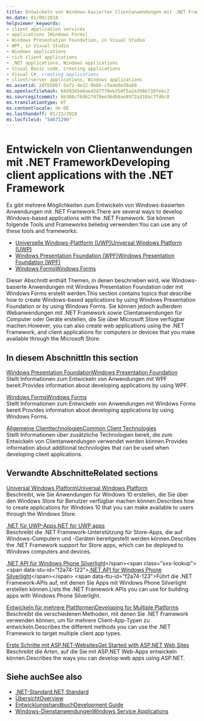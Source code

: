 ```yaml
---
title: Entwickeln von Windows-basierten Clientanwendungen mit .NET Framework
ms.date: 01/09/2018
helpviewer_keywords:
- client application services
- applications [Windows Forms]
- Windows Presentation Foundation, in Visual Studio
- WPF, in Visual Studio
- Windows applications
- rich client applications
- .NET applications, Windows applications
- Visual Basic code, creating applications
- Visual C#, creating applications
- client/server applications, Windows applications
ms.assetid: 2dfb50b7-5af2-4e12-9bbb-c5ade0e39a68
ms.openlocfilehash: 68d9365e6aed247770eb250f5a2e296b710febc2
ms.sourcegitcommit: 6b308cf6d627d78ee36dbbae8972a310ac7fd6c8
ms.translationtype: HT
ms.contentlocale: de-DE
ms.lasthandoff: 01/23/2019
ms.locfileid: "54671290"
---
```

# <a name="developing-client-applications-with-the-net-framework"></a><span data-ttu-id="f2a74-102">Entwickeln von Clientanwendungen mit .NET Framework</span><span class="sxs-lookup"><span data-stu-id="f2a74-102">Developing client applications with the .NET Framework</span></span>

<span data-ttu-id="f2a74-103">Es gibt mehrere Möglichkeiten zum Entwickeln von Windows-basierten Anwendungen mit .NET Framework.</span><span class="sxs-lookup"><span data-stu-id="f2a74-103">There are several ways to develop Windows-based applications with the .NET Framework.</span></span> <span data-ttu-id="f2a74-104">Sie können folgende Tools und Frameworks beliebig verwenden:</span><span class="sxs-lookup"><span data-stu-id="f2a74-104">You can use any of these tools and frameworks:</span></span> 

* [<span data-ttu-id="f2a74-105">Universelle Windows-Plattform (UWP)</span><span class="sxs-lookup"><span data-stu-id="f2a74-105">Universal Windows Platform (UWP)</span></span>](https://developer.microsoft.com/windows/apps)
* [<span data-ttu-id="f2a74-106">Windows Presentation Foundation (WPF)</span><span class="sxs-lookup"><span data-stu-id="f2a74-106">Windows Presentation Foundation (WPF)</span></span>](../../docs/framework/wpf/index.md)
* [<span data-ttu-id="f2a74-107">Windows Forms</span><span class="sxs-lookup"><span data-stu-id="f2a74-107">Windows Forms</span></span>](../../docs/framework/winforms/index.md)

<span data-ttu-id="f2a74-108">Dieser Abschnitt enthält Themen, in denen beschrieben wird, wie Windows-basierte Anwendungen mit Windows Presentation Foundation oder mit Windows Forms erstellt werden.</span><span class="sxs-lookup"><span data-stu-id="f2a74-108">This section contains topics that describe how to create Windows-based applications by using Windows Presentation Foundation or by using Windows Forms.</span></span> <span data-ttu-id="f2a74-109">Sie können jedoch außerdem Webanwendungen mit .NET Framework sowie Clientanwendungen für Computer oder Geräte erstellen, die Sie über Microsoft Store verfügbar machen.</span><span class="sxs-lookup"><span data-stu-id="f2a74-109">However, you can also create web applications using the .NET Framework, and client applications for computers or devices that you make available through the Microsoft Store.</span></span>
 
## <a name="in-this-section"></a><span data-ttu-id="f2a74-110">In diesem Abschnitt</span><span class="sxs-lookup"><span data-stu-id="f2a74-110">In this section</span></span>

[<span data-ttu-id="f2a74-111">Windows Presentation Foundation</span><span class="sxs-lookup"><span data-stu-id="f2a74-111">Windows Presentation Foundation</span></span>](../../docs/framework/wpf/index.md)  
<span data-ttu-id="f2a74-112">Stellt Informationen zum Entwickeln von Anwendungen mit WPF bereit.</span><span class="sxs-lookup"><span data-stu-id="f2a74-112">Provides information about developing applications by using WPF.</span></span>

[<span data-ttu-id="f2a74-113">Windows Forms</span><span class="sxs-lookup"><span data-stu-id="f2a74-113">Windows Forms</span></span>](../../docs/framework/winforms/index.md)  
<span data-ttu-id="f2a74-114">Stellt Informationen zum Entwickeln von Anwendungen mit Windows Forms bereit.</span><span class="sxs-lookup"><span data-stu-id="f2a74-114">Provides information about developing applications by using Windows Forms.</span></span>

[<span data-ttu-id="f2a74-115">Allgemeine Clienttechnologien</span><span class="sxs-lookup"><span data-stu-id="f2a74-115">Common Client Technologies</span></span>](../../docs/framework/common-client-technologies/index.md)  
<span data-ttu-id="f2a74-116">Stellt Informationen über zusätzliche Technologien bereit, die zum Entwickeln von Clientanwendungen verwendet werden können.</span><span class="sxs-lookup"><span data-stu-id="f2a74-116">Provides information about additional technologies that can be used when developing client applications.</span></span>

## <a name="related-sections"></a><span data-ttu-id="f2a74-117">Verwandte Abschnitte</span><span class="sxs-lookup"><span data-stu-id="f2a74-117">Related sections</span></span>

[<span data-ttu-id="f2a74-118">Universal Windows Platform</span><span class="sxs-lookup"><span data-stu-id="f2a74-118">Universal Windows Platform</span></span>](https://developer.microsoft.com/windows/apps)  
<span data-ttu-id="f2a74-119">Beschreibt, wie Sie Anwendungen für Windows 10 erstellen, die Sie über den Windows Store für Benutzer verfügbar machen können.</span><span class="sxs-lookup"><span data-stu-id="f2a74-119">Describes how to create applications for Windows 10 that you can make available to users through the Windows Store.</span></span>

[<span data-ttu-id="f2a74-120">.NET für UWP-Apps</span><span class="sxs-lookup"><span data-stu-id="f2a74-120">.NET for UWP apps</span></span>](https://msdn.microsoft.com/library/windows/apps/mt185501.aspx)  
<span data-ttu-id="f2a74-121">Beschreibt die .NET Framework-Unterstützung für Store-Apps, die auf Windows-Computern und -Geräten bereitgestellt werden können.</span><span class="sxs-lookup"><span data-stu-id="f2a74-121">Describes the .NET Framework support for Store apps, which can be deployed to Windows computers and devices.</span></span>

<span data-ttu-id="f2a74-122">[.NET API für Windows Phone Silverlight](https://docs.microsoft.com/previous-versions/windows/apps/jj207211\(v=vs.105\))</span><span class="sxs-lookup"><span data-stu-id="f2a74-122">[.NET API for Windows Phone Silverlight](https://docs.microsoft.com/previous-versions/windows/apps/jj207211\(v=vs.105\))</span></span>  
<span data-ttu-id="f2a74-123">Führt die .NET Framework-APIs auf, mit denen Sie Apps mit Windows Phone Silverlight erstellen können.</span><span class="sxs-lookup"><span data-stu-id="f2a74-123">Lists the .NET Framework APIs you can use for building apps with Windows Phone Silverlight.</span></span>
  
[<span data-ttu-id="f2a74-124">Entwickeln für mehrere Plattformen</span><span class="sxs-lookup"><span data-stu-id="f2a74-124">Developing for Multiple Platforms</span></span>](../../docs/standard/cross-platform/index.md)  
<span data-ttu-id="f2a74-125">Beschreibt die verschiedenen Methoden, mit denen Sie .NET Framework verwenden können, um für mehrere Client-App-Typen zu entwickeln.</span><span class="sxs-lookup"><span data-stu-id="f2a74-125">Describes the different methods you can use the .NET Framework to target multiple client app types.</span></span>

[<span data-ttu-id="f2a74-126">Erste Schritte mit ASP.NET-Websites</span><span class="sxs-lookup"><span data-stu-id="f2a74-126">Get Started with ASP.NET Web Sites</span></span>](https://www.asp.net/get-started/websites)  
<span data-ttu-id="f2a74-127">Beschreibt die Arten, auf die Sie mit ASP.NET Web-Apps entwickeln können.</span><span class="sxs-lookup"><span data-stu-id="f2a74-127">Describes the ways you can develop web apps using ASP.NET.</span></span>

## <a name="see-also"></a><span data-ttu-id="f2a74-128">Siehe auch</span><span class="sxs-lookup"><span data-stu-id="f2a74-128">See also</span></span>

- [<span data-ttu-id="f2a74-129">.NET-Standard</span><span class="sxs-lookup"><span data-stu-id="f2a74-129">.NET Standard</span></span>](../../docs/standard/net-standard.md)
- [<span data-ttu-id="f2a74-130">Übersicht</span><span class="sxs-lookup"><span data-stu-id="f2a74-130">Overview</span></span>](../../docs/framework/get-started/overview.md)
- [<span data-ttu-id="f2a74-131">Entwicklungshandbuch</span><span class="sxs-lookup"><span data-stu-id="f2a74-131">Development Guide</span></span>](../../docs/framework/development-guide.md)
- [<span data-ttu-id="f2a74-132">Windows-Dienstanwendungen</span><span class="sxs-lookup"><span data-stu-id="f2a74-132">Windows Service Applications</span></span>](../../docs/framework/windows-services/index.md)
